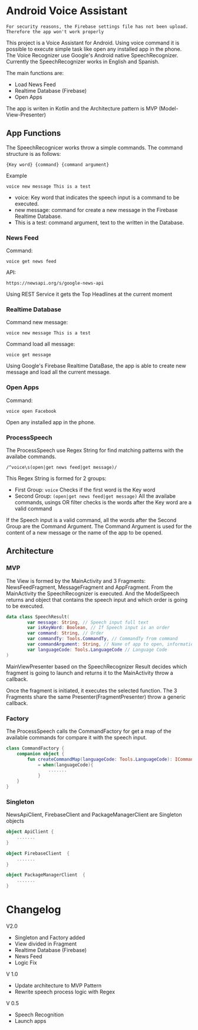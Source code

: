 # Android Voice Assistant

```
For security reasons, the Firebase settings file has not been upload. Therefore the app won't work properly
```

This project is a Voice Assistant for Android. Using voice command it is possible to execute simple task like open any installed app in the phone.
The Voice Recognizer use Google's Android native SpeechRecognizer.
Currently the SpeechRecognizer works in English and Spanish.

The main functions are:

- Load News Feed
- Realtime Database (Firebase)
- Open Apps

The app is writen in Kotlin and the Architecture pattern is MVP (Model-View-Presenter)

## App Functions
The SpeechRecognicer works throw a simple commands.
The command structure is as follows:

```
{Key word} {command} {command argument}
```

Example

```
voice new message This is a test
```
- voice: Key word that indicates the speech input is a command to be executed.
- new message: command for create a new message in the Firebase Realtime Database.
- This is a test: command argument, text to the written in the Database.

### News Feed
Command:

```
voice get news feed
```

API:

```
https://newsapi.org/s/google-news-api
```

Using REST Service it gets the Top Headlines at the current moment

### Realtime Database
Command new message:

```
voice new message This is a test
```

Command load all message:

```
voice get message
```

Using Google's Firebase Realtime DataBase, the app is able to create new message and load all the current message.

### Open Apps
Command:

```
voice open Facebook
```

Open any installed app in the phone.

### ProcessSpeech
The ProcessSpeech use Regex String for find matching patterns with the availabe commands.
```
/^voice\s(open|get news feed|get message)/
```

This Regex String is formed for 2 groups:
- First Group: `voice`
  Checks if the first word is the Key word
- Second Group: `(open|get news feed|get message)`
  All the availabe commands, usings OR filter checks is the words after the Key word are a valid command

If the Speech input is a valid command, all the words after the Second Group are the Command Argument.
The Command Argument is used for the content of a new message or the name of the app to be opened.

## Architecture

### MVP
The View is formed by the MainActivity and 3 Fragments: NewsFeedFragment, MessageFragment and AppFragment.
From the MainActivity the SpeechRecognizer is executed. And the ModelSpeech returns and object that contains the speech input and which order is going to be executed.

```kotlin
data class SpeechResult(
        var message: String, // Speech input full text
        var isKeyWord: Boolean, // If Speech input is an order
        var command: String, // Order 
        var commandTy: Tools.CommandTy, // CommandTy from command
        var commandArgument: String, // Name of app to open, information to seach in internet
        var languageCode: Tools.LanguageCode // Language Code
)
```

MainViewPresenter based on the SpeechRecognizer Result decides which fragment is going to launch and returns it to the MainActivity throw a callback.

Once the fragment is initiated, it executes the selected function. The 3 Fragments share the same Presenter(FragmentPresenter) throw a generic callback.

### Factory
The ProcessSpeech calls the CommandFactory for get a map of the available commands for compare it with the speech input. 

```kotlin
class CommandFactory {
    companion object {
        fun createCommandMap(languageCode: Tools.LanguageCode): ICommandFactory
            = when(languageCode){
                .......
            }
    }
}
```

### Singleton
NewsApiClient, FirebaseClient and PackageManagerClient are Singleton objects

```kotlin
object ApiClient {
    .......
}
```

```kotlin
object FirebaseClient  {
    .......
}
```

```kotlin
object PackageManagerClient  {
    .......
}
```

# Changelog
V2.0
  - Singleton and Factory added
  - View divided in Fragment 
  - Realtime Database (Firebase)
  - News Feed
  - Logic Fix
  
V 1.0
  - Update architecture to MVP Pattern
  - Rewrite speech process logic with Regex

V 0.5
  - Speech Recognition
  - Launch apps
